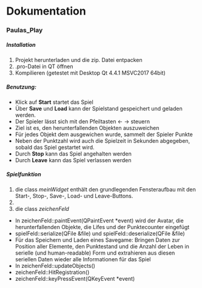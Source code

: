 # Dokumentation

### Paulas_Play

##### Installation
1. Projekt herunterladen und die zip. Datei entpacken
2. .pro-Datei in QT öffnen
3. Kompilieren (getestet mit Desktop Qt 4.4.1 MSVC2017 64bit)

##### Benutzung:

+ Klick auf **Start** startet das Spiel
+ Über **Save** und **Load** kann der Spielstand gespeichert und geladen werden.
+ Der Spieler lässt sich mit den Pfeiltasten ← → steuern
+ Ziel ist es, den herunterfallenden Objekten auszuweichen 
+ Für jedes Objekt dem ausgewichen wurde, sammelt der Spieler Punkte 
+ Neben der Punktzahl wird auch die Spielzeit in Sekunden abgegeben, sobald das Spiel gestartet wird.
+ Durch **Stop** kann das Spiel angehalten werden
+ Durch **Leave** kann das Spiel verlassen werden

##### Spielfunktion

1. die class _meinWidget_ enthält den grundlegenden Fensteraufbau mit den Start-, Stop-, Save-, Load- und Leave-Buttons.
2. 
2. die class _zeichenFeld_ 
+ In zeichenFeld::paintEvent(QPaintEvent *event) wird der Avatar, die herunterfallenden Objekte, die Lifes und der Punktecounter eingefügt
+ spielFeld::serialize(QFile &file) und spielFeld::deserialize(QFile &file) 
+ Für das Speichern und Laden eines Savegame: Bringen Daten zur Position aller Elemente, den Punktestand und die Anzahl der Leben in serielle (und human-readable) Form und extrahieren aus diesen seriellen Daten wieder alle Informationen für das Spiel
+ In zeichenFeld::updateObjects() 
+ zeichenFeld::HitRegistration()
+ zeichenFeld::keyPressEvent(QKeyEvent *event)



